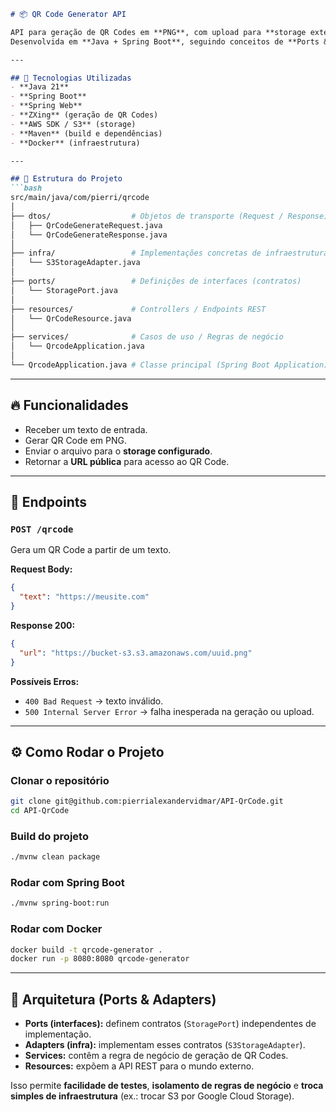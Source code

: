 ````markdown
# 📦 QR Code Generator API

API para geração de QR Codes em **PNG**, com upload para **storage externo** (ex.: Amazon S3) e retorno da **URL pública** de acesso.  
Desenvolvida em **Java + Spring Boot**, seguindo conceitos de **Ports & Adapters (Hexagonal Architecture)**.

---

## 🚀 Tecnologias Utilizadas
- **Java 21**
- **Spring Boot**
- **Spring Web**
- **ZXing** (geração de QR Codes)
- **AWS SDK / S3** (storage)
- **Maven** (build e dependências)
- **Docker** (infraestrutura)

---

## 📂 Estrutura do Projeto
```bash
src/main/java/com/pierri/qrcode
│
├── dtos/                  # Objetos de transporte (Request / Response)
│   ├── QrCodeGenerateRequest.java
│   └── QrCodeGenerateResponse.java
│
├── infra/                 # Implementações concretas de infraestrutura
│   └── S3StorageAdapter.java
│
├── ports/                 # Definições de interfaces (contratos)
│   └── StoragePort.java
│
├── resources/             # Controllers / Endpoints REST
│   └── QrCodeResource.java
│
├── services/              # Casos de uso / Regras de negócio
│   └── QrcodeApplication.java
│
└── QrcodeApplication.java # Classe principal (Spring Boot Application)
````

---

## 🔥 Funcionalidades

* Receber um texto de entrada.
* Gerar QR Code em PNG.
* Enviar o arquivo para o **storage configurado**.
* Retornar a **URL pública** para acesso ao QR Code.

---

## 📡 Endpoints

### `POST /qrcode`

Gera um QR Code a partir de um texto.

**Request Body:**

```json
{
  "text": "https://meusite.com"
}
```

**Response 200:**

```json
{
  "url": "https://bucket-s3.s3.amazonaws.com/uuid.png"
}
```

**Possíveis Erros:**

* `400 Bad Request` → texto inválido.
* `500 Internal Server Error` → falha inesperada na geração ou upload.

---

## ⚙️ Como Rodar o Projeto

### Clonar o repositório

```bash
git clone git@github.com:pierrialexandervidmar/API-QrCode.git
cd API-QrCode
```

### Build do projeto

```bash
./mvnw clean package
```

### Rodar com Spring Boot

```bash
./mvnw spring-boot:run
```

### Rodar com Docker

```bash
docker build -t qrcode-generator .
docker run -p 8080:8080 qrcode-generator
```

---

## 🧩 Arquitetura (Ports & Adapters)

* **Ports (interfaces):** definem contratos (`StoragePort`) independentes de implementação.
* **Adapters (infra):** implementam esses contratos (`S3StorageAdapter`).
* **Services:** contêm a regra de negócio de geração de QR Codes.
* **Resources:** expõem a API REST para o mundo externo.

Isso permite **facilidade de testes**, **isolamento de regras de negócio** e **troca simples de infraestrutura** (ex.: trocar S3 por Google Cloud Storage).


